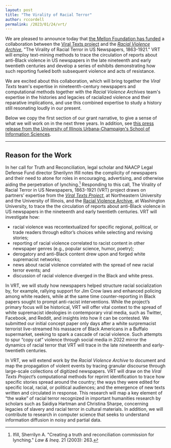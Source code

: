 ```yaml
---
layout: post
title: "The Virality of Racial Terror"
author: rccordell
permalink: /2023/01/24/vrt/
---
```


We are pleased to announce today that [the Mellon Foundation has funded](https://mellon.org/news-blog/articles/mellon-foundation-grants-more-12-million-inaugural-higher-learning-open-call/) a collaboration between the [Viral Texts project](https://viraltexts.org/) and the [_Racial Violence Archive_](https://www.racialviolencearchive.com/), "The Virality of Racial Terror in US Newspapers, 1863-1921." VRT will employ text-mining methods to trace the circulation of reports about anti-Black violence in US newspapers in the late nineteenth and early twentieth centuries and develop a series of exhibits demonstrating how such reporting fueled both subsequent violence and acts of resistance. 

We are excited about this collaboration, which will bring together the _Viral Texts_ team's expertise in nineteenth-century newspapers and computational methods together with the _Racial Violence Archives_ team's expertise in the histories and legacies of racialized violence and their reparative implications, and use this combined expertise to study a history still resonating loudly in our present.

Below we copy the first section of our grant narrative, to give a sense of what we will work on in the next three years. In addition, see [this press release from the University of Illinois Urbana-Champaign's School of Information Sciences](https://ischool.illinois.edu/news-events/news/2023/01/project-study-anti-black-violence-newspapers-receives-support-mellon).

---

## Reason for the Work

In her call for Truth and Reconciliation, legal scholar and NAACP Legal Defense Fund director Sherilynn Ifill notes the complicity of newspapers and their need to atone for roles in encouraging, advertising, and otherwise aiding the perpetration of lynching.[^Ifill] Responding to this call, The Virality of Racial Terror in US Newspapers, 1863-1921 (VRT) project draws on partners’ expertise from the [_Viral Texts Project_](https://viraltexts.org/), at Northeastern University and the University of Illinois, and the [Racial Violence Archive](https://www.racialviolencearchive.com/), at Washington University, to trace the the circulation of reports about anti-Black violence in US newspapers in the nineteenth and early twentieth centuries. VRT will investigate how: 

+ racial violence was recontextualized for specific regional, political, or trade readers through editor’s choices while selecting and revising stories; 
+ reporting of racial violence correlated to racist content in other newspaper genres (e.g., popular science, humor, poetry); 
+ derogatory and anti-Black content drew upon and forged white supremacist networks;
+ news about racial violence correlated with the spread of new racial terror events; and
+ discussion of racial violence diverged in the Black and white press.

In VRT, we will study how newspapers helped structure racial socialization by, for example, rallying support for Jim Crow laws and enhanced policing among white readers, while at the same time counter-reporting in Black papers sought to prompt anti-racist interventions. While the project’s primary focus will be historical, VRT will offer vital context to the spread of white supremacist ideologies in contemporary viral media, such as Twitter, Facebook, and Reddit, and insights into how it can be contested. We submitted our initial concept paper only days after a white surpremacist terrorist live-streamed his massacre of Black Americans in a Buffalo supermarket, seeking to spark a cascade of racial violence. Such attempts to spur “copy cat” violence through social media in 2022 mirror the dynamics of racial terror that VRT will trace in the late nineteenth and early-twentieth centuries.

In VRT, we will extend work by the _Racial Violence Archive_ to document and map the propagation of violent events by tracing granular discourse through large-scale collections of digitized newspapers. VRT will draw on the _Viral Texts Project_’s computational methods for reprint identification to trace how specific stories spread around the country; the ways they were edited for specific local, racial, or political audiences; and the emergence of new texts written and circulated in response. This research will map a key element of “the wake” of racial terror recognized in important humanities research by scholars such as Saidiya Hartman and Christina Sharpe, concerning legacies of slavery and racial terror in cultural materials. In addition, we will contribute to research in computer science that seeks to understand information diffusion in noisy and partial data. 

[^Ifill]: Ifill, Sherrilyn A. "Creating a truth and reconciliation commission for lynching." _Law & Ineq_. 21 (2003): 263.